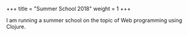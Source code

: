 +++
title = "Summer School 2018"
weight = 1
+++

I am running a summer school on the topic of Web programming
using Clojure.
